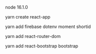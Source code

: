 node 16.1.0

yarn create react-app

yarn add firebase dotenv moment shortid

yarn add react-router-dom

yarn add react-bootstrap bootstrap